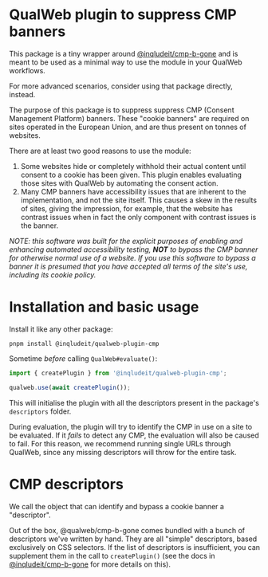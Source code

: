 # QualWeb plugin to suppress CMP banners

This package is a tiny wrapper around [@inqludeit/cmp-b-gone](https://www.github.com/tellus/cmp-b-gone) and is meant to be
used as a minimal way to use the module in your QualWeb workflows.

For more advanced scenarios, consider using that package directly, instead.

The purpose of this package is to suppress suppress CMP (Consent Management
Platform) banners. These "cookie banners" are required on sites operated in the
European Union, and are thus present on tonnes of websites.

There are at least two good reasons to use the module:

1. Some websites hide or completely withhold their actual content until consent to a cookie has been given. This plugin enables evaluating those sites with QualWeb by automating the consent action.
2. Many CMP banners have accessibility issues that are inherent to the implementation, and not the site itself. This causes a skew in the results of sites, giving the impression, for example, that the website has contrast issues when in fact the only component with contrast issues is the banner.

*NOTE: this software was built for the explicit purposes of enabling and enhancing automated accessibility testing, **NOT** to bypass the CMP banner for otherwise normal use of a website. If you use this software to bypass a banner it is presumed that you have accepted all terms of the site's use, including its cookie policy.*

# Installation and basic usage

Install it like any other package:

`pnpm install @inqludeit/qualweb-plugin-cmp`

Sometime *before* calling `QualWeb#evaluate()`:

```typescript
import { createPlugin } from '@inqludeit/qualweb-plugin-cmp';

qualweb.use(await createPlugin());
```

This will initialise the plugin with all the descriptors present in the package's `descriptors` folder.

During evaluation, the plugin will try to identify the CMP in use on a site to be evaluated. If it *fails* to detect any CMP, the evaluation will also be caused to fail. For this reason, we recommend running single URLs through QualWeb, since any missing descriptors will throw for the entire task.


# CMP descriptors

We call the object that can identify and bypass a cookie banner a "descriptor". 

Out of the box, @qualweb/cmp-b-gone comes bundled with a bunch of descriptors we've written by hand. They are all "simple" descriptors, based exclusively on CSS selectors. If the list of descriptors is insufficient, you can supplement them in the call to `createPlugin()` (see the docs in [@inqludeit/cmp-b-gone](https://www.github.com/tellus/cmp-b-gone) for more details on this).
